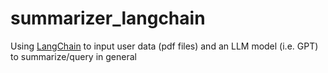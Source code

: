 # summarizer_langchain
Using [LangChain](https://docs.langchain.com/docs/) to input user data (pdf files) and an LLM model (i.e. GPT) to summarize/query in general
